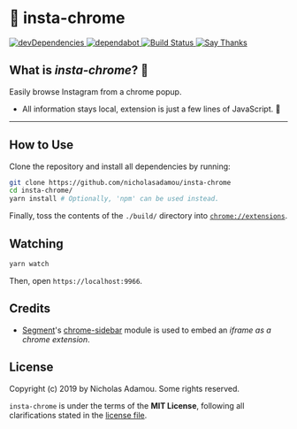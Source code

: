 # 📸 insta-chrome

<p>
  <a href="https://david-dm.org/nicholasadamou/insta-chrome#info=devDependencies">
      <img src="https://img.shields.io/david/dev/nicholasadamou/insta-chrome.svg?style=flat-square" alt="devDependencies">
  </a>
  <a href="https://dependabot.com">
      <img src="https://api.dependabot.com/badges/status?host=github&repo=nicholasadamou/insta-chrome" alt="dependabot">
  </a>
  <a href="https://travis-ci.org/nicholasadamou/insta-chrome">
      <img src="https://img.shields.io/travis/nicholasadamou/insta-chrome/master.svg?style=flat-square" alt="Build Status">
  </a>
  <a href="https://saythanks.io/to/NicholasAdamou">
      <img src="https://img.shields.io/badge/say-thanks-ff69b4.svg" alt="Say Thanks">
  </a>
</p>

## What is _insta-chrome_? 🤔

Easily browse Instagram from a chrome popup.

- All information stays local, extension is just a few lines of JavaScript. 🎉

---

## How to Use

Clone the repository and install all dependencies by running:

```bash
git clone https://github.com/nicholasadamou/insta-chrome
cd insta-chrome/
yarn install # Optionally, 'npm' can be used instead.
```

Finally, toss the contents of the `./build/` directory into [`chrome://extensions`](chrome://extensions).

## Watching

```bash
yarn watch
```

Then, open `https://localhost:9966`.

## Credits

- [Segment](https://open.segment.com/)'s [chrome-sidebar](https://www.npmjs.com/package/chrome-sidebar) module is used to embed an _iframe as a chrome extension_.

## License

Copyright (c) 2019 by Nicholas Adamou. Some rights reserved.

`insta-chrome` is under the terms of the **MIT License**, following all clarifications stated in the [license file](license.md).
